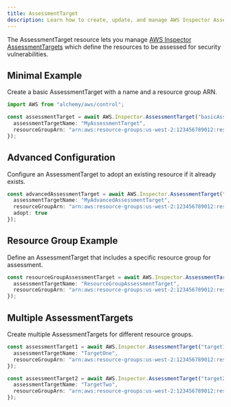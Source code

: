 ```yaml
---
title: AssessmentTarget
description: Learn how to create, update, and manage AWS Inspector AssessmentTargets using Alchemy Cloud Control.
---
```


The AssessmentTarget resource lets you manage [AWS Inspector AssessmentTargets](https://docs.aws.amazon.com/inspector/latest/userguide/) which define the resources to be assessed for security vulnerabilities.

## Minimal Example

Create a basic AssessmentTarget with a name and a resource group ARN.

```ts
import AWS from "alchemy/aws/control";

const assessmentTarget = await AWS.Inspector.AssessmentTarget("basicAssessmentTarget", {
  assessmentTargetName: "MyAssessmentTarget",
  resourceGroupArn: "arn:aws:resource-groups:us-west-2:123456789012:resourcegroup:my-resource-group"
});
```

## Advanced Configuration

Configure an AssessmentTarget to adopt an existing resource if it already exists.

```ts
const advancedAssessmentTarget = await AWS.Inspector.AssessmentTarget("advancedAssessmentTarget", {
  assessmentTargetName: "MyAdvancedAssessmentTarget",
  resourceGroupArn: "arn:aws:resource-groups:us-west-2:123456789012:resourcegroup:my-advanced-resource-group",
  adopt: true
});
```

## Resource Group Example

Define an AssessmentTarget that includes a specific resource group for assessment.

```ts
const resourceGroupAssessmentTarget = await AWS.Inspector.AssessmentTarget("resourceGroupAssessmentTarget", {
  assessmentTargetName: "ResourceGroupAssessmentTarget",
  resourceGroupArn: "arn:aws:resource-groups:us-west-2:123456789012:resourcegroup:my-specific-resource-group"
});
```

## Multiple AssessmentTargets

Create multiple AssessmentTargets for different resource groups.

```ts
const assessmentTarget1 = await AWS.Inspector.AssessmentTarget("target1", {
  assessmentTargetName: "TargetOne",
  resourceGroupArn: "arn:aws:resource-groups:us-west-2:123456789012:resourcegroup:resource-group-one"
});

const assessmentTarget2 = await AWS.Inspector.AssessmentTarget("target2", {
  assessmentTargetName: "TargetTwo",
  resourceGroupArn: "arn:aws:resource-groups:us-west-2:123456789012:resourcegroup:resource-group-two"
});
```